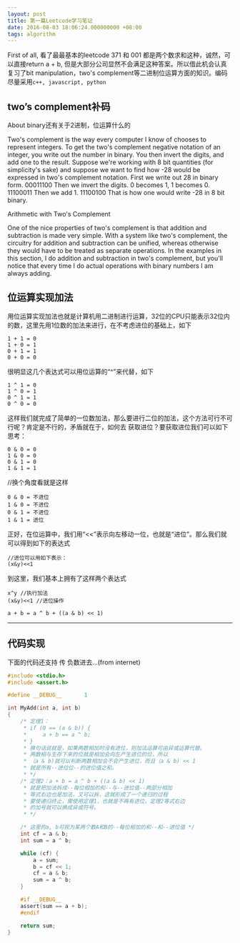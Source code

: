 ```yaml
---
layout: post
title: 第一篇Leetcode学习笔记
date: 2016-08-03 18:06:24.000000000 +08:00
tags: algorithm
---
```

First of all, 看了最最基本的leetcode 371 和 001
都是两个数求和这种，诚然，可以直接return a + b, 但是大部分公司显然不会满足这种答案。所以借此机会认真复习了bit manipulation，two's complement等二进制位运算方面的知识。编码尽量采用`c++, javascript, python`

## two’s complement补码
About binary还有关于2进制，位运算什么的

Two's complement is the way every computer I know of chooses to represent integers. To get the two's complement negative notation of an integer, you write out the number in binary. You then invert the digits, and add one to the result.
Suppose we're working with 8 bit quantities (for simplicity's sake) and suppose we want to find how -28 would be expressed in two's complement notation. First we write out 28 in binary form.
00011100
Then we invert the digits. 0 becomes 1, 1 becomes 0.
11100011
Then we add 1.
11100100
That is how one would write -28 in 8 bit binary.


Arithmetic with Two's Complement

One of the nice properties of two's complement is that addition and subtraction is made very simple. With a system like two's complement, the circuitry for addition and subtraction can be unified, whereas otherwise they would have to be treated as separate operations.
In the examples in this section, I do addition and subtraction in two's complement, but you'll notice that every time I do actual operations with binary numbers I am always adding.


## 位运算实现加法

用位运算实现加法也就是计算机用二进制进行运算，32位的CPU只能表示32位内的数，这里先用1位数的加法来进行，在不考虑进位的基础上，如下	
	
	1 + 1 = 0
	1 + 0 = 1
	0 + 1 = 1
	0 + 0 = 0

很明显这几个表达式可以用位运算的“^”来代替，如下

	1 ^ 1 = 0
	1 ^ 0 = 1
	0 ^ 1 = 1
	0 ^ 0 = 0
这样我们就完成了简单的一位数加法，那么要进行二位的加法，这个方法可行不可行呢？肯定是不行的，矛盾就在于，如何去
获取进位？要获取进位我们可以如下思考：

	0 & 0 = 0
	1 & 0 = 0
	0 & 1 = 0
	1 & 1 = 1

//换个角度看就是这样

	0 & 0 = 不进位
	1 & 0 = 不进位
	0 & 1 = 不进位
	1 & 1 = 进位

正好，在位运算中，我们用“<<”表示向左移动一位，也就是“进位”。那么我们就可以得到如下的表达式
	
	//进位可以用如下表示：
	(x&y)<<1
到这里，我们基本上拥有了这样两个表达式

	x^y //执行加法
	(x&y)<<1 //进位操作

	a + b = a ^ b + ((a & b) << 1) 

---

## 代码实现

下面的代码还支持 传 负数进去...(from internet)
```c
#include <stdio.h>
#include <assert.h>

#define __DEBUG__       1

int MyAdd(int a, int b)
{
    /* 定理1：
     * if (0 == (a & b)) {
     *     a + b == a ^ b;
     * }
     * 换句话说就是，如果两数相加时没有进位，则加法运算可由异或运算代替。
     * 两数相与生存下来的位就是相加会向左产生进位的位，所以
     * （a & b)就可以判断两数相加会不会产生进位，而且（a & b) << 1
     * 就是所有--进位位--的进位值之和。
     * */
    /* 定理2：a + b = a ^ b + ((a & b) << 1)
     * 就是把加法拆成--每位相加的和--与--进位值--两部分相加
     * 等式右边也是加法，又可以拆，这就形成了一个递归的过程
     * 要使递归终止，需使用定理1，也就是不再有进位，定理2等式右边
     * 的加号就可以换成异或符号。
     * */

    /* 这里的a, b可视为某两个数A和B的--每位相加的和--和--进位值 */
    int cf = a & b;
    int sum = a ^ b;

    while (cf) {
        a = sum;
        b = cf << 1;
        cf = a & b;
        sum = a ^ b;
    }

    #if __DEBUG__
    assert(sum == a + b);
    #endif

    return sum;
}
```